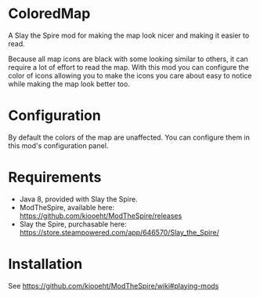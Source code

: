 # ColoredMap
A Slay the Spire mod for making the map look nicer and making it easier to read.

Because all map icons are black with some looking similar to others, it can require a lot of effort to read the map. With this mod you can configure the color of icons allowing you to make the icons you care about easy to notice while making the map look better too.

# Configuration
By default the colors of the map are unaffected. You can configure them in this mod's configuration panel.

# Requirements
* Java 8, provided with Slay the Spire.
* ModTheSpire, available here: https://github.com/kiooeht/ModTheSpire/releases
* Slay the Spire, purchasable here: https://store.steampowered.com/app/646570/Slay_the_Spire/

# Installation
See https://github.com/kiooeht/ModTheSpire/wiki#playing-mods

